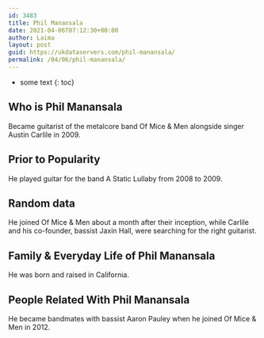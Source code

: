 ```yaml
---
id: 3483
title: Phil Manansala
date: 2021-04-06T07:12:30+00:00
author: Laima
layout: post
guid: https://ukdataservers.com/phil-manansala/
permalink: /04/06/phil-manansala/
---
```


* some text
{: toc}


## Who is Phil Manansala
                  
                  
                  
Became guitarist of the metalcore band Of Mice & Men alongside singer Austin Carlile in 2009.
                  
              
            
              
            
                
                
                
## Prior to Popularity
                  
                  
                  
He played guitar for the band A Static Lullaby from 2008 to 2009.
                  
              
            
              
            
                
                
                
## Random data
                  
                  
                  
He joined Of Mice & Men about a month after their inception, while Carlile and his co-founder, bassist Jaxin Hall, were searching for the right guitarist.
                  
              
            
              
            
                
                
                
## Family & Everyday Life of Phil Manansala
                  
                  
                  
He was born and raised in California.
                  
              
            
              
            
                
                
                
## People Related With Phil Manansala
                  
                  
                  
He became bandmates with bassist Aaron Pauley when he joined Of Mice & Men in 2012.
                  
              
            
              
            
                
              
            
              
              
            
            
              
            
          
          
          